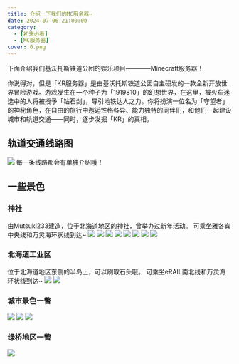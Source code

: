 ```yaml
---
title: 介绍一下我们的MC服务器~
date: 2024-07-06 21:00:00
category:
  - [初来必看]
  - [MC服务器]
cover: 0.png
---
```

下面介绍我们基沃托斯铁道公团的娱乐项目————Minecraft服务器！

你说得对，但是「KR服务器」是由基沃托斯铁道公团自主研发的一款全新开放世界冒险游戏。游戏发生在一个种子为「1919810」的幻想世界，在这里，被火车迷选中的人将被授予「钻石剑」，导引地铁达人之力。你将扮演一位名为「守望者」的神秘角色，在自由的旅行中邂逅性格各异、能力独特的同伴们，和他们一起建设城市和轨道交通——同时，逐步发掘「KR」的真相。

## 轨道交通线路图
![](routemap.png)
每一条线路都会有单独介绍哦！

## 一些景色
### 神社
由Mutsuki233建造，位于北海道地区的神社，曾举办过新年活动。
可乘坐雅各宾中央线和万灵海环状线到达~
![](1_0.jpg)
![](1_1.jpg)
![](1_2.jpg)
![](1_3.png)
![](1_4.png)
![](1_5.png)
![](1_6.png)
![](1_7.png)

### 北海道工业区
位于北海道地区东侧的半岛上，可以刷取石头哦。
可乘坐eRAIL南北线和万灵海环状线到达~
![](2_1.png)
![](2_2.png)

### 城市景色一瞥
![](3_1.png)
![](3_2.png)
![](3_3.png)

### 绿桥地区一瞥
![](4_1.png)

